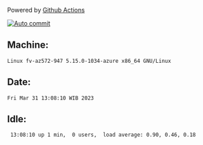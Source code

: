 Powered by [Github Actions](https://github.com/features/actions)

[![Auto commit](https://github.com/hiage/workstation/workflows/Auto%20commit/badge.svg)](https://github.com/hiage/workstation/actions?query=workflow%3A%22Auto+commit%22)

## Machine:
```
Linux fv-az572-947 5.15.0-1034-azure x86_64 GNU/Linux
```
## Date:
```
Fri Mar 31 13:08:10 WIB 2023
```
## Idle:
```
 13:08:10 up 1 min,  0 users,  load average: 0.90, 0.46, 0.18
```

